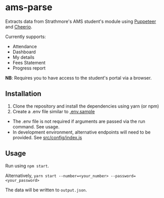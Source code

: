 # ams-parse

Extracts data from Strathmore's AMS student's module using [Puppeteer](https://github.com/GoogleChrome/puppeteer) and [Cheerio](https://github.com/cheeriojs/cheerio).

Currently supports:

- Attendance
- Dashboard
- My details
- Fees Statement
- Progress report

**NB**: Requires you to have access to the student's portal via a browser.

## Installation

1.  Clone the repository and install the dependencies using yarn (or npm)
2.  Create a .env file similar to [.env.sample](./.env.sample)

- The .env file is not required if arguments are passed via the run command. See usage.
- In development environment, alternative endpoints will need to be provided. See [src/config/index.js](./src/config/index.js)

## Usage

Run using `npm start`.

Alternatively, `yarn start --number=<your_number> --password=<your_password>`

The data will be written to `output.json`.
